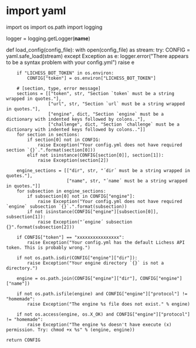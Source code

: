# import yaml
import os
import os.path
import logging

logger = logging.getLogger(__name__)


def load_config(config_file):
    with open(config_file) as stream:
        try:
            CONFIG = yaml.safe_load(stream)
        except Exception as e:
            logger.error("There appears to be a syntax problem with your config.yml")
            raise e

        if "LICHESS_BOT_TOKEN" in os.environ:
            CONFIG["token"] = os.environ["LICHESS_BOT_TOKEN"]
            
        # [section, type, error message]
        sections = [["token", str, "Section `token` must be a string wrapped in quotes."],
                    ["url", str, "Section `url` must be a string wrapped in quotes."],
                    ["engine", dict, "Section `engine` must be a dictionary with indented keys followed by colons.."],
                    ["challenge", dict, "Section `challenge` must be a dictionary with indented keys followed by colons.."]]
        for section in sections:
            if section[0] not in CONFIG:
                raise Exception("Your config.yml does not have required section `{}`.".format(section[0]))
            elif not isinstance(CONFIG[section[0]], section[1]):
                raise Exception(section[2])

        engine_sections = [["dir", str, "´dir´ must be a string wrapped in quotes."],
                           ["name", str, "´name´ must be a string wrapped in quotes."]]
        for subsection in engine_sections:
            if subsection[0] not in CONFIG["engine"]:
                raise Exception("Your config.yml does not have required `engine` subsection `{}`.".format(subsection))
            if not isinstance(CONFIG["engine"][subsection[0]], subsection[1]):
                raise Exception("´engine´ subsection {}".format(subsection[2]))

        if CONFIG["token"] == "xxxxxxxxxxxxxxxx":
            raise Exception("Your config.yml has the default Lichess API token. This is probably wrong.")

        if not os.path.isdir(CONFIG["engine"]["dir"]):
            raise Exception("Your engine directory `{}` is not a directory.")

        engine = os.path.join(CONFIG["engine"]["dir"], CONFIG["engine"]["name"])

        if not os.path.isfile(engine) and CONFIG["engine"]["protocol"] != "homemade":
            raise Exception("The engine %s file does not exist." % engine)

        if not os.access(engine, os.X_OK) and CONFIG["engine"]["protocol"] != "homemade":
            raise Exception("The engine %s doesn't have execute (x) permission. Try: chmod +x %s" % (engine, engine))

    return CONFIG
